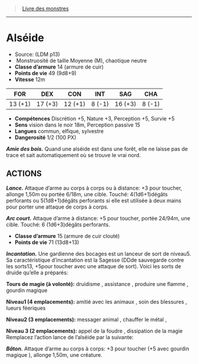 ﻿> [Livre des monstres](tome_of_beasts.md)

---

# Alséide

- Source: (LDM p13)
-  Monstruosité de taille Moyenne (M), chaotique neutre
- **Classe d’armure** 14 (armure de cuir)
- **Points de vie** 49 (9d8+9)
- **Vitesse** 12m

|FOR|DEX|CON|INT|SAG|CHA|
|---|---|---|---|---|---|
|13 (+1)|17 (+3)|12 (+1)|8 (-1)|16 (+3)|8 (-1)|

- **Compétences** Discrétion +5, Nature +3, Perception +5, Survie +5
- **Sens** vision dans le noir 18m, Perception passive 15
- **Langues** commun, elfique, sylvestre
- **Dangerosité** 1/2 (100 PX)

**_Amie des bois._** Quand une alséide est dans une forêt, elle ne laisse pas de trace et sait automatiquement où se trouve le vrai nord.

## ACTIONS

**_Lance._** Attaque d’arme au corps à corps ou à distance: +3 pour toucher, allonge 1,50m ou portée 6/18m, une cible. Touché:
4(1d6+1)dégâts perforants ou 5(1d8+1)dégâts perforants si elle est utilisée à deux mains pour porter une attaque de corps à corps.

**_Arc court._** Attaque d’arme à distance: +5 pour toucher, portée 24/94m, une cible. Touché: 6 (1d6+3)dégâts perforants.

- **Classe d’armure** 15 (armure de cuir clouté)
- **Points de vie** 71 (13d8+13)

**_Incantation._** Une gardienne des bocages est un lanceur de sort de niveau5. Sa caractéristique d’incantation est la Sagesse (DDde sauvegarde contre les sorts13, +5pour toucher avec une attaque de sort). Voici les sorts de druide qu’elle a préparés:

**Tours de magie (à volonté):** druidisme , assistance , produire une flamme , gourdin magique

**Niveau1 (4 emplacements):** amitié avec les animaux , soin des blessures , lueurs féeriques

**Niveau2 (3 emplacements):** messager animal , chauffer le métal ,

**Niveau 3 (2 emplacements):** appel de la foudre , dissipation de la magie
Remplacez l’action lance de l’alséide par la suivante:

**_Bâton._** Attaque d’arme au corps à corps: +3 pour toucher (+5 avec gourdin magique ), allonge 1,50m, une créature.

